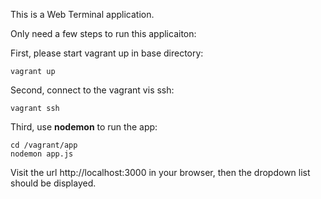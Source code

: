 This is a Web Terminal application.

Only need a few steps to run this applicaiton:

First, please start vagrant up in base directory:

	vagrant up

Second, connect to the vagrant vis ssh:

	vagrant ssh

Third, use **nodemon** to run the app:

	cd /vagrant/app
	nodemon app.js

Visit the url http://localhost:3000 in your browser, then the dropdown list should be displayed.
	
	